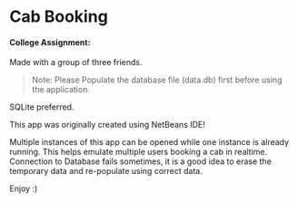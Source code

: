 # Cab Booking
#### College Assignment:

Made with a group of three friends.

>Note: Please Populate the database file (data.db) first before using the application.


SQLite preferred.


This app was originally created using NetBeans IDE!


Multiple instances of this app can be opened while one instance is already running. This helps emulate multiple users booking a cab in realtime. Connection to Database fails sometimes, it is a good idea to erase the temporary data and re-populate using correct data.

Enjoy :)
